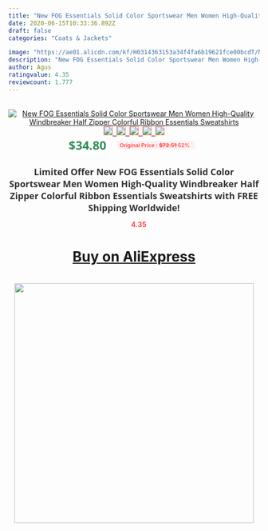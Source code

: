```yaml
---
title: "New FOG Essentials Solid Color Sportswear Men Women High-Quality Windbreaker Half Zipper Colorful Ribbon Essentials Sweatshirts"
date: 2020-06-15T10:33:36.892Z
draft: false
categories: "Coats & Jackets"

image: "https://ae01.alicdn.com/kf/H0314363153a34f4fa6b19621fce00bcdT/New-FOG-Essentials-Solid-Color-Sportswear-Men-Women-High-Quality-Windbreaker-Half-Zipper-Colorful-Ribbon-Essentials.jpg"
description: "New FOG Essentials Solid Color Sportswear Men Women High-Quality Windbreaker Half Zipper Colorful Ribbon Essentials Sweatshirts"
author: Agus
ratingvalue: 4.35
reviewcount: 1.777
---
```

<br>
<div style="text-align: center;">
<a href="https://s.click.aliexpress.com/e/_9747EN" target="_blank" rel="nofollow noopener noreferrer"><img alt="New FOG Essentials Solid Color Sportswear Men Women High-Quality Windbreaker Half Zipper Colorful Ribbon Essentials Sweatshirts" class="magnifier-image" src="https://ae01.alicdn.com/kf/H0314363153a34f4fa6b19621fce00bcdT/New-FOG-Essentials-Solid-Color-Sportswear-Men-Women-High-Quality-Windbreaker-Half-Zipper-Colorful-Ribbon-Essentials.jpg_640x640.jpg">
<br>
<img style="border:1px solid salmon" src="https://ae01.alicdn.com/kf/H0314363153a34f4fa6b19621fce00bcdT/New-FOG-Essentials-Solid-Color-Sportswear-Men-Women-High-Quality-Windbreaker-Half-Zipper-Colorful-Ribbon-Essentials.jpg_120x120.jpg">&nbsp;&nbsp;<img style="border:1px solid salmon" src="https://ae01.alicdn.com/kf/H23add9d4d99d40d59eb441814f401139C/New-FOG-Essentials-Solid-Color-Sportswear-Men-Women-High-Quality-Windbreaker-Half-Zipper-Colorful-Ribbon-Essentials.jpg_120x120.jpg">&nbsp;&nbsp;<img style="border:1px solid salmon" src="https://ae01.alicdn.com/kf/H83e12ac362424f25ba8b78bb130810cdD/New-FOG-Essentials-Solid-Color-Sportswear-Men-Women-High-Quality-Windbreaker-Half-Zipper-Colorful-Ribbon-Essentials.jpg_120x120.jpg">&nbsp;&nbsp;<img style="border:1px solid salmon" src="https://ae01.alicdn.com/kf/H6f2577341cfb4dc6bd50c74332f8f51dj/New-FOG-Essentials-Solid-Color-Sportswear-Men-Women-High-Quality-Windbreaker-Half-Zipper-Colorful-Ribbon-Essentials.jpg_120x120.jpg">&nbsp;&nbsp;<img style="border:1px solid salmon" src="https://ae01.alicdn.com/kf/H4d3cd3f1d3cb48f6bd5035721d6532e23/New-FOG-Essentials-Solid-Color-Sportswear-Men-Women-High-Quality-Windbreaker-Half-Zipper-Colorful-Ribbon-Essentials.jpg_120x120.jpg"></a></div><br0>
<div style="text-align: center;"><span style="background-color: white; border: 0px; box-sizing: border-box; color: seagreen; display: inline-block; font-family: &quot;open sans&quot; , &quot;arial&quot; , &quot;helvetica&quot; , sans-serif , &quot;heiti&quot;; font-size: 24px; font-stretch: inherit; font-weight: 700; line-height: inherit; margin: 0px 10px 0px 0px; padding: 0px; vertical-align: middle;">$34.80 </span>
<span style="background: rgb(255 , 241 , 241); border-radius: 3px; border: 0px; box-sizing: border-box; color: #ff4747; display: inline-block; font-family: inherit; font-size: 12px; font-stretch: inherit; font-style: inherit; font-variant: inherit; font-weight: 600; line-height: inherit; margin: 0px; padding: 2px 5px; transform: scale(0.9); vertical-align: middle;">Original Price : <b style="text-decoration: line-through;">$72.51 </b> 52%&nbsp;&nbsp;</span></div>
<h1 style="color: #333333; display: inline-block; font-family: &quot;open sans&quot; , &quot;arial&quot; , &quot;helvetica&quot; , sans-serif , &quot;heiti&quot;; font-size: 18px; font-stretch: inherit; font-weight: 700; text-align: center;">Limited Offer New FOG Essentials Solid Color Sportswear Men Women High-Quality Windbreaker Half Zipper Colorful Ribbon Essentials Sweatshirts with FREE Shipping Worldwide!</h1>
<div style="color: #ff4747; text-align: center;">
<img src="https://4.bp.blogspot.com/-M0ZcTcb-5uY/XleCXlxnR4I/AAAAAAAAAEc/OrjgMkXV1oMQFaCRZj5HQwOCBcu3w1FegCPcBGAYYCw/s1600/star.png" style="height: 15px;">&nbsp;<b>4.35</b></div>
<div class="button_cont" align="center"><a class="buynow_a" href="https://s.click.aliexpress.com/e/_9747EN" target="_blank" rel="nofollow noopener noreferrer"><H1>Buy on AliExpress</H1></a></div><br>
<div class="separator" style="clear: both; text-align: center;">
<img src="https://lh3.googleusercontent.com/-pTy5HemUv9M/XlePHvY0dAI/AAAAAAAAAE4/0nX5iRUoIWY8eMW9Dpxeirr157OZliDIgCLcBGAsYHQ/s1600/badge.gif" width="480">
</div>

